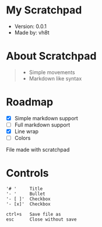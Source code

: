 # My Scratchpad
- Version: 0.0.1
- Made by: vh8t

# About Scratchpad
> - Simple movements
> - Markdown like syntax

# Roadmap
- [x] Simple markdown support
- [ ] Full markdown support
- [x] Line wrap
- [ ] Colors

File made with scratchpad

# Controls

```
'# '     Title
'- '     Bullet
'- [ ]'  Checkbox
'- [x]'  Checkbox

ctrl+s   Save file as
esc      Close without save
```
